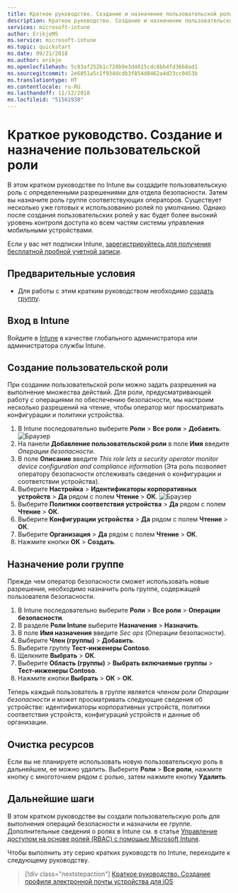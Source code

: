 ```yaml
---
title: Краткое руководство. Создание и назначение пользовательской роли в Intune
description: Краткое руководство. Создание и назначение пользовательской роли для диспетчера удаленных устройств.
services: microsoft-intune
author: ErikjeMS
ms.service: microsoft-intune
ms.topic: quickstart
ms.date: 09/21/2018
ms.author: erikje
ms.openlocfilehash: 5c83af252b1c728b9e3d4015cdc8bb4fd3668ad1
ms.sourcegitcommit: 2e6851a5c1f934dcdb3f854d8462a4d23cc0453b
ms.translationtype: HT
ms.contentlocale: ru-RU
ms.lasthandoff: 11/12/2018
ms.locfileid: "51561930"
---
```

# <a name="quickstart-create-and-assign-a-custom-role"></a>Краткое руководство. Создание и назначение пользовательской роли

В этом кратком руководстве по Intune вы создадите пользовательскую роль с определенными разрешениями для отдела безопасности. Затем вы назначите роль группе соответствующих операторов. Существует несколько уже готовых к использованию ролей по умолчанию. Однако после создания пользовательских ролей у вас будет более высокий уровень контроля доступа ко всем частям системы управления мобильными устройствами.

Если у вас нет подписки Intune, [зарегистрируйтесь для получения бесплатной пробной учетной записи](free-trial-sign-up.md).

## <a name="prerequisites"></a>Предварительные условия

- Для работы с этим кратким руководством необходимо [создать группу](quickstart-create-group.md).

## <a name="sign-in-to-intune"></a>Вход в Intune

Войдите в [Intune](https://aka.ms/intuneportal) в качестве глобального администратора или администратора службы Intune.

## <a name="create-a-custom-role"></a>Создание пользовательской роли

При создании пользовательской роли можно задать разрешения на выполнение множества действий. Для роли, предусматривающей работу с операциями по обеспечению безопасности, мы настроим несколько разрешений на чтение, чтобы оператор мог просматривать конфигурации и политики устройства.

1. В Intune последовательно выберите **Роли**  >  **Все роли**  >  **Добавить**.
![Браузер](media/quickstart-create-custom-role/add-custom-role.png)
2. На панели **Добавление пользовательской роли** в поле **Имя** введите *Операции безопасности*.
3. В поле **Описание** введите *This role lets a security operator monitor device configuration and compliance information* (Эта роль позволяет оператору безопасности отслеживать сведения о конфигурации и соответствии устройства).
4. Выберите **Настройка**  >  **Идентификаторы корпоративных устройств**  >  **Да** рядом с полем **Чтение**  >  **ОК**.
![Браузер](media/quickstart-create-custom-role/corp-device-id-read.png)
5. Выберите **Политики соответствия устройства**  >  **Да** рядом с полем **Чтение**  >  **ОК**.
6. Выберите **Конфигурации устройства**  >  **Да** рядом с полем **Чтение**  >  **ОК**.
7. Выберите **Организация**  >  **Да** рядом с полем **Чтение**  >  **ОК**.
8. Нажмите кнопки **ОК**  >  **Создать**.

## <a name="assign-the-role-to-a-group"></a>Назначение роли группе

Прежде чем оператор безопасности сможет использовать новые разрешения, необходимо назначить роль группе, содержащей пользователя безопасности.

1. В Intune последовательно выберите **Роли** > **Все роли** > **Операции безопасности**.
2. В разделе **Роли Intune** выберите **Назначения**  >  **Назначить**.
3. В поле **Имя назначения** введите *Sec ops* (Операции безопасности).
4. Выберите **Член (группы)**  >  **Добавить**.
5. Выберите группу **Тест-инженеры Contoso**.
6. Щелкните **Выбрать**  >  **ОК**.
7. Выберите **Область (группы)**  >  **Выбрать включаемые группы**  >  **Тест-инженеры Contoso**.
8. Нажмите кнопки **Выбрать**  >  **ОК**  >  **ОК**.

Теперь каждый пользователь в группе является членом роли *Операции безопасности* и может просматривать следующие сведения об устройстве: идентификаторы корпоративных устройств, политики соответствия устройств, конфигураций устройств и данные об организации.

## <a name="clean-up-resources"></a>Очистка ресурсов

Если вы не планируете использовать новую пользовательскую роль в дальнейшем, ее можно удалить. Выберите **Роли**  >  **Все роли**, нажмите кнопку с многоточием рядом с ролью, затем нажмите кнопку **Удалить**.

## <a name="next-steps"></a>Дальнейшие шаги

В этом кратком руководстве вы создали пользовательскую роль для выполнения операций безопасности и назначили ее группе. Дополнительные сведения о ролях в Intune см. в статье [Управление доступом на основе ролей (RBAC) с помощью Microsoft Intune](role-based-access-control.md).

Чтобы выполнить эту серию кратких руководств по Intune, переходите к следующему руководству.

> [!div class="nextstepaction"]
> [Краткое руководство. Создание профиля электронной почты устройства для iOS](quickstart-email-profile.md)
